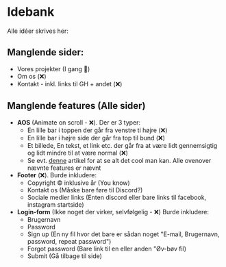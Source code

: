 # Idebank
Alle idéer skrives her:

## Manglende sider:
 - Vores projekter (I gang 🚚)
 - Om os (❌)
 - Kontakt - inkl. links til GH + andet (❌)

## Manglende features (Alle sider)
 - **AOS** (Animate on scroll - ❌). Der er 3 typer:
   - En lille bar i toppen der går fra venstre ti højre (❌)
   - En lille bar i højre side der går fra top til bund (❌)
   - Et billede, En tekst, et link etc. der går fra at være lidt gennemsigtig og lidt mindre til at være normal (❌)
   - Se evt. [denne](https://alvarotrigo.com/blog/css-animations-scroll/) artikel for at se alt det cool man kan. Alle ovenover nævnte features er nævnt
 - **Footer** (❌). Burde inkludere:
   - Copyright &copy; inklusive år (You know)
   - Kontakt os (Måske bare føre til Discord?)
   - Sociale medier links (Enten discord eller bare links til facebook, instagram startside)
 - **Login-form** (Ikke noget der virker, selvfølgelig - ❌) Burde inkludere:
   - Brugernavn
   - Password
   - Sign up (En ny fil hvor det bare er sådan noget "E-mail, Brugernavn, password, repeat password")
   - Forgot password (Bare link til en eller anden "Øv-bøv fil)
   - Submit (Gå tilbage til side)
   
 

